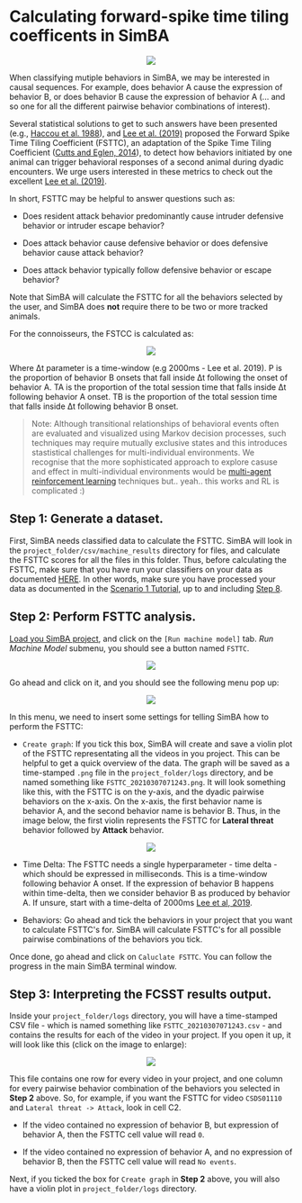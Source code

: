# Calculating forward-spike time tiling coefficents in SimBA

<p align="center">
<img src="https://github.com/sgoldenlab/simba/blob/master/images/FSTTC_1.png" />
</p>


When classifying mutiple behaviors in SimBA, we may be interested in causal sequences. For example, does behavior A cause the expression of behavior B, or does behavior B cause the expression of behavior A (... and so one for all the different pairwise behavior combinations of interest).

Several statistical solutions to get to such answers have been presented (e.g., [Haccou et al. 1988](https://www.tandfonline.com/doi/abs/10.1080/00949658808811102)), and [Lee et al. (2019)](https://journals.plos.org/plosone/article?id=10.1371/journal.pone.0220596) proposed the Forward Spike Time Tiling Coefficient (FSTTC), an adaptation of the Spike Time Tiling Coefficient ([Cutts and Eglen, 2014](https://www.jneurosci.org/content/34/43/14288.short)), to detect how behaviors initiated by one animal can trigger behavioral responses of a second animal during dyadic encounters. We urge users interested in these metrics to check out the excellent [Lee et al. (2019)](https://journals.plos.org/plosone/article?id=10.1371/journal.pone.0220596). 

In short, FSTTC may be helpful to answer questions such as: 

* Does resident attack behavior predominantly cause intruder defensive behavior or intruder escape behavior? 

* Does attack behavior cause defensive behavior or does defensive behavior cause attack behavior?

* Does attack behavior typically follow defensive behavior or escape behavior?

Note that SimBA will calculate the FSTTC for all the behaviors selected by the user, and SimBA does **not** require there to be two or more tracked animals.

For the connoisseurs, the FSTCC is calculated as:

<p align="center">
<img src="https://github.com/sgoldenlab/simba/blob/master/images/FSTTC_2.png" />
</p>

Where  Δt parameter is a time-window (e.g 2000ms - Lee et al. 2019). P is the proportion of behavior B onsets that fall inside Δt following the onset of behavior A. TA is the proportion of the total session time that falls inside Δt following behavior A onset. TB is the proportion of the total session time that falls inside Δt following behavior B onset.

>Note: Although  transitional relationships of behavioral events often are evaluated and visualized using Markov decision processes, such techniques may require mutually exclusive states and this introduces stastistical challenges for multi-individual environments. We recognise that the more sophisticated approach to explore casuse and effect in multi-individual environments would be [multi-agent reinforcement learning](https://medium.com/swlh/the-gist-multi-agent-reinforcement-learning-767b367b395f) techniques but.. yeah.. this works and RL is complicated :)


## Step 1: Generate a dataset.

First, SimBA needs classified data to calculate the FSTTC. SimBA will look in the `project_folder/csv/machine_results` directory for files, and calculate the FSTTC scores for all the files in this folder. Thus, before calculating the FSTTC, make sure that you have run your classifiers on your data as documented [HERE](https://github.com/sgoldenlab/simba/blob/master/docs/tutorial.md#step-8-run-machine-model). In other words, make sure you have processed your data as documented in the [Scenario 1 Tutorial](https://github.com/sgoldenlab/simba/blob/master/docs/Scenario1.md), up to and including [Step 8](https://github.com/sgoldenlab/simba/blob/master/docs/tutorial.md#step-8-run-machine-model).


## Step 2: Perform FSTTC analysis.

[Load you SimBA project](https://github.com/sgoldenlab/simba/blob/master/docs/tutorial.md#step-1-load-project-config), and click on the `[Run machine model]` tab. *Run Machine Model* submenu, you should see a button named `FSTTC`. 

<p align="center">
<img src="https://github.com/sgoldenlab/simba/blob/master/images/FSTTC_11.png" />
</p>

Go ahead and click on it, and you should see the following menu pop up:

<p align="center">
<img src="https://github.com/sgoldenlab/simba/blob/master/images/FSTTC_12.png" />
</p>


In this menu, we need to insert some settings for telling SimBA how to perform the FSTTC:

* `Create graph`: If you tick this box, SimBA will create and save a violin plot of the FSTTC representating all the videos in you project. This can be helpful to get a quick overview of the data. The graph will be saved as a time-stamped `.png` file in the `project_folder/logs` directory, and be named something like `FSTTC_20210307071243.png`. It will look something like this, with the FSTTC is on the y-axis, and the dyadic pairwise behaviors on the x-axis. On the x-axis, the first behavior name is behavior A, and the second behavior name is behavior B. Thus, in the image below, the first violin represents the FSTTC for **Lateral threat** behavior followed by **Attack** behavior. 

<p align="center">
<img src="https://github.com/sgoldenlab/simba/blob/master/images/FSCTT_3.png" />
</p>

* Time Delta: The FSTTC needs a single hyperparameter - time delta - which should be expressed in milliseconds. This is a time-window following behavior A onset. If the expression of behavior B happens within time-delta, then we consider behavior B as produced by behavior A. If unsure, start with a time-delta of 2000ms [Lee et al, 2019](https://journals.plos.org/plosone/article?id=10.1371/journal.pone.0220596). 

* Behaviors: Go ahead and tick the behaviors in your project that you want to calculate FSTTC's for. SimBA will calculate FSTTC's for all possible pairwise combinations of the behaviors you tick. 

Once done, go ahead and click on `Caluclate FSTTC`. You can follow the progress in the main SimBA terminal window. 

## Step 3: Interpreting the FCSST results output.

Inside your `project_folder/logs` directory, you will have a time-stamped CSV file - which is named something like `FSTTC_20210307071243.csv` - and contains the results for each of the video in your project. If you open it up, it will look like this (click on the image to enlarge):

<p align="center">
<img src="https://github.com/sgoldenlab/simba/blob/master/images/FSTTC_13.png" />
</p>

This file contains one row for every video in your project, and one column for every pairwise behavior combination of the behaviors you selected in **Step 2** above. So, for example, if you want the FSTTC for video `CSDS01110` and `Lateral threat -> Attack`, look in cell C2. 

* If the video contained no expression of behavior B, but expression of behavior A, then the FSTTC cell value will read `0`. 

* If the video contained no expression of behavior A, and no expression of behavior B, then the FSTTC cell value will read `No events`.

Next, if you ticked the box for `Create graph` in **Step 2** above, you will also have a violin plot in `project_folder/logs` directory. 




















